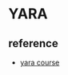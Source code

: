# YARA 

## reference 
- [yara course](https://www.section.io/engineering-education/getting-started-with-yara-for-malware-analysis/#what-is-yara "yara")  

